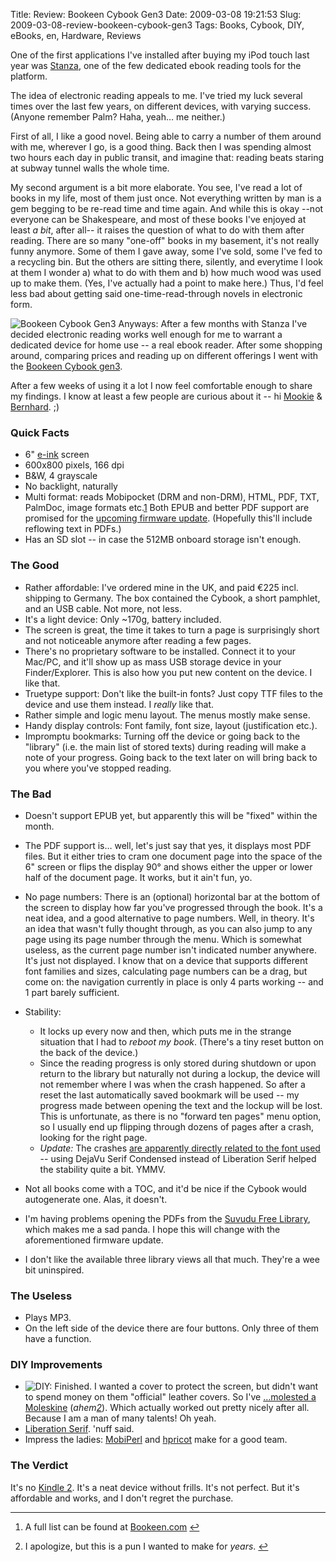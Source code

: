 Title: Review: Bookeen Cybook Gen3
Date: 2009-03-08 19:21:53
Slug: 2009-03-08-review-bookeen-cybook-gen3
Tags: Books, Cybook, DIY, eBooks, en, Hardware, Reviews


One of the first applications I've installed after buying my iPod touch last
year was [Stanza][1], one of the few dedicated ebook reading tools for the
platform.

The idea of electronic reading appeals to me. I've tried my luck several times
over the last few years, on different devices, with varying success. (Anyone
remember Palm? Haha, yeah… me neither.)

First of all, I like a good novel. Being able to carry a number of them around
with me, wherever I go, is a good thing. Back then I was spending almost two
hours each day in public transit, and imagine that: reading beats staring at
subway tunnel walls the whole time.

My second argument is a bit more elaborate. You see, I've read a lot of books
in my life, most of them just once. Not everything written by man is a gem
begging to be re-read time and time again. And while this is okay --not
everyone can be Shakespeare, and most of these books I've enjoyed at least _a
bit_, after all-- it raises the question of what to do with them after
reading. There are so many "one-off" books in my basement, it's not really
funny anymore. Some of them I gave away, some I've sold, some I've fed to a
recycling bin. But the others are sitting there, silently, and everytime I
look at them I wonder a) what to do with them and b) how much wood was used up
to make them. (Yes, I've actually had a point to make here.) Thus, I'd feel
less bad about getting said one-time-read-through novels in electronic form.

![Bookeen Cybook Gen3][2] Anyways: After a few months with Stanza I've decided
electronic reading works well enough for me to warrant a dedicated device for
home use -- a real ebook reader. After some shopping around, comparing prices
and reading up on different offerings I went with the [Bookeen Cybook
gen3][3].

After a few weeks of using it a lot I now feel comfortable enough to share my
findings. I know at least a few people are curious about it -- hi [Mookie][4]
& [Bernhard][5]. ;)

### Quick Facts

  * 6" [e-ink][6] screen 
  * 600x800 pixels, 166 dpi
  * B&W, 4 grayscale
  * No backlight, naturally
  * Multi format: reads Mobipocket (DRM and non-DRM), HTML, PDF, TXT, PalmDoc, image formats etc.[1][7] Both EPUB and better PDF support are promised for the [upcoming firmware update][8]. (Hopefully this'll include reflowing text in PDFs.)
  * Has an SD slot -- in case the 512MB onboard storage isn't enough. 

### The Good

  * Rather affordable: I've ordered mine in the UK, and paid €225 incl. shipping to Germany. The box contained the Cybook, a short pamphlet, and an USB cable. Not more, not less.
  * It's a light device: Only ~170g, battery included.
  * The screen is great, the time it takes to turn a page is surprisingly short and not noticeable anymore after reading a few pages.
  * There's no proprietary software to be installed. Connect it to your Mac/PC, and it'll show up as mass USB storage device in your Finder/Explorer. This is also how you put new content on the device. I like that.
  * Truetype support: Don't like the built-in fonts? Just copy TTF files to the device and use them instead. I _really_ like that.
  * Rather simple and logic menu layout. The menus mostly make sense.
  * Handy display controls: Font family, font size, layout (justification etc.).
  * Impromptu bookmarks: Turning off the device or going back to the "library" (i.e. the main list of stored texts) during reading will make a note of your progress. Going back to the text later on will bring back to you where you've stopped reading.

### The Bad

  * Doesn't support EPUB yet, but apparently this will be "fixed" within the month.
  * The PDF support is… well, let's just say that yes, it displays most PDF files. But it either tries to cram one document page into the space of the 6" screen or flips the display 90° and shows either the upper or lower half of the document page. It works, but it ain't fun, yo.
  * No page numbers: There is an (optional) horizontal bar at the bottom of the screen to display how far you've progressed through the book. It's a neat idea, and a good alternative to page numbers. Well, in theory. It's an idea that wasn't fully thought through, as you can also jump to any page using its page number through the menu. Which is somewhat useless, as the current page number isn't indicated number anywhere. It's just not displayed. I know that on a device that supports different font families and sizes, calculating page numbers can be a drag, but come on: the navigation currently in place is only 4 parts working -- and 1 part barely sufficient.
  * Stability: 

    * It locks up every now and then, which puts me in the strange situation that I had to _reboot my book_. (There's a tiny reset button on the back of the device.) 
    * Since the reading progress is only stored during shutdown or upon return to the library but naturally not during a lockup, the device will not remember where I was when the crash happened. So after a reset the last automatically saved bookmark will be used -- my progress made between opening the text and the lockup will be lost. This is unfortunate, as there is no "forward ten pages" menu option, so I usually end up flipping through dozens of pages after a crash, looking for the right page.
    * _Update:_ The crashes [are apparently directly related to the font used][9] -- using DejaVu Serif Condensed instead of Liberation Serif helped the stability quite a bit. YMMV.

  * Not all books come with a TOC, and it'd be nice if the Cybook would autogenerate one. Alas, it doesn't.
  * I'm having problems opening the PDFs from the [Suvudu Free Library][10], which makes me a sad panda. I hope this will change with the aforementioned firmware update.
  * I don't like the available three library views all that much. They're a wee bit uninspired.

### The Useless

  * Plays MP3.
  * On the left side of the device there are four buttons. Only three of them have a function.

### DIY Improvements

  * ![DIY: Finished.][11] I wanted a cover to protect the screen, but didn't want to spend money on them "official" leather covers. So I've […molested a Moleskine][12] (_ahem[2][13]_). Which actually worked out pretty nicely after all. Because I am a man of many talents! Oh yeah.
  * [Liberation Serif][14]. 'nuff said.
  * Impress the ladies: [MobiPerl][15] and [hpricot][16] make for a good team.

### The Verdict

It's no [Kindle 2][17]. It's a neat device without frills. It's not perfect.
But it's affordable and works, and I don't regret the purchase.

* * *

  1. A full list can be found at [Bookeen.com][18] [↩][19]

  2. I apologize, but this is a pun I wanted to make for _years_. [↩][20]

   [1]: http://www.lexcycle.com/
   [2]: http://farm4.static.flickr.com/3404/3255446424_c9f5ac2527_m.jpg
   [3]: http://bookeen.com/
   [4]: http://ultramookie.com/
   [5]: http://www.geek-happens.com/
   [6]: http://en.wikipedia.org/wiki/E-ink
   [7]: #fn:p210093545-1
   [8]: http://bookeen.blogspot.com/2009/02/adobe-pdf-and-epub-will-be-present-in.html
   [9]: http://carlo.zottmann.org/2009/04/11/update-on-the-stability-of-the-bookeen-cybook-gen3/
   [10]: http://www.suvudu.com/freelibrary/
   [11]: http://farm4.static.flickr.com/3422/3255447168_c9b42b83c2_m.jpg
   [12]: http://www.flickr.com/photos/czottmann/sets/72157613382876380/
   [13]: #fn:p210093545-2
   [14]: http://www.dafont.com/liberation-serif.font
   [15]: https://dev.mobileread.com/trac/mobiperl/wiki
   [16]: http://wiki.github.com/why/hpricot
   [17]: http://blag.xkcd.com/2009/02/25/kindle-2/
   [18]: http://bookeen.com/specs/ebook-software.aspx
   [19]: #fnref:p210093545-1
   [20]: #fnref:p210093545-2
